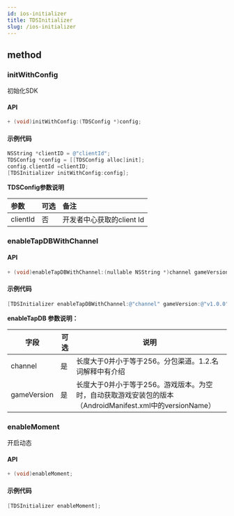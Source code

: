 ```yaml
---
id: ios-initializer
title: TDSInitializer
slug: /ios-initializer
---
```

## method

### initWithConfig

初始化SDK

#### API  

```objectivec
+ (void)initWithConfig:(TDSConfig *)config;
```

#### 示例代码

```objectivec
NSString *clientID = @"clientId";
TDSConfig *config = [[TDSConfig alloc]init];
config.clientId =clientID;
[TDSInitializer initWithConfig:config];
```

**TDSConfig参数说明**  

| 参数       | 可选  | 备注                |
| :------- | :-- | :---------------- |
| clientId | 否   | 开发者中心获取的client Id |

### enableTapDBWithChannel

#### API  

```objectivec
+ (void)enableTapDBWithChannel:(nullable NSString *)channel gameVersion:(nullable NSString *)gameVersion;
```

#### 示例代码

```objectivec
[TDSInitializer enableTapDBWithChannel:@"channel" gameVersion:@"v1.0.0"];
```

**enableTapDB 参数说明：**   

| 字段          | 可选  | 说明                                                                    |
| ----------- | --- | --------------------------------------------------------------------- |
| channel     | 是   | 长度大于0并小于等于256。分包渠道。1.2.名词解释中有介绍                                       |
| gameVersion | 是   | 长度大于0并小于等于256。游戏版本。为空时，自动获取游戏安装包的版本（AndroidManifest.xml中的versionName） |

### enableMoment

开启动态

#### API  

```objectivec
+ (void)enableMoment;
```

#### 示例代码

```objectivec
[TDSInitializer enableMoment];
```
